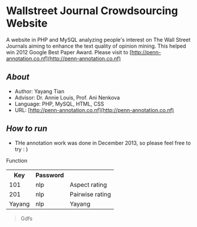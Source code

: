 Wallstreet Journal Crowdsourcing Website
========================================

A website in PHP and MySQL analyzing people's interest on The Wall Street Journals aiming to enhance the text quality of opinion mining. This helped win 2012 Google Best Paper Award. 
Please visit to [http://penn-annotation.co.nf](http://penn-annotation.co.nf)
## _About_
* Author: Yayang Tian
* Advisor: Dr. Annie Louis, Prof. Ani Nenkova
* Language: PHP, MySQL, HTML, CSS
* URL:  [http://penn-annotation.co.nf](http://penn-annotation.co.nf)

## _How to run_
* THe annotation work was done in December 2013, so please feel free to try : )
<table>
<tr><th>Key</th><th>Password</th>Function</tr>
<tr><td>101</td><td>nlp</td><td>Aspect rating</td></tr>
<tr><td>201</td><td>nlp</td><td>Pairwise rating</td></tr>
<tr><td>Yayang</td><td>nlp</td><td>Yayang</td></tr>
</table>

> Gdfs
